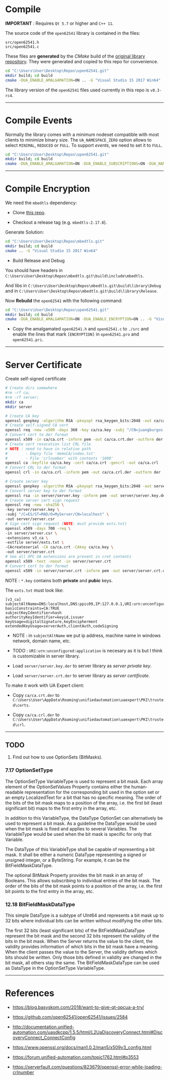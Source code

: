 # Compile

**IMPORTANT** : Requires `Qt 5.7` or higher and `C++ 11`.

The source code of the `open62541` library is contained in the files:

```
src/open62541.h
src/open62541.c
```

These files are **generated** by the *CMake* build of the [original library repository](https://github.com/open62541/open62541). They were generated and copied to this repo for convenience.

```bash
cd "C:\Users\User\Desktop\Repos\open62541.git"
mkdir build; cd build
cmake -DUA_ENABLE_AMALGAMATION=ON .. -G "Visual Studio 15 2017 Win64"
```

The library version of the `open62541` files used currently in this repo is `v0.3-rc4`.

---

# Compile Events

Normally the library comes with a minimum nodeset compatible with most clients to minimize binary size. The `UA_NAMESPACE_ZERO` option allows to select `MINIMAL`, `REDUCED` or `FULL`. To support *events*, we need to set it to `FULL`.

```bash
cd "C:\Users\User\Desktop\Repos\open62541.git"
mkdir build; cd build
cmake -DUA_ENABLE_AMALGAMATION=ON -DUA_ENABLE_SUBSCRIPTIONS=ON -DUA_NAMESPACE_ZERO=FULL -DUA_ENABLE_SUBSCRIPTIONS_EVENTS=ON .. -G "Visual Studio 15 2017 Win64"
```

---

# Compile Encryption

We need the `mbedtls` dependency:

* Clone [this repo](https://github.com/ARMmbed/mbedtls).

* Checkout a release tag (e.g. `mbedtls-2.17.0`).

Generate Solution:

```bash
cd "C:\Users\User\Desktop\Repos\mbedtls.git"
mkdir build; cd build
cmake .. -G "Visual Studio 15 2017 Win64"
```

* Build Release and Debug

You should have headers in `C:\Users\User\Desktop\Repos\mbedtls.git\build\include\mbedtls`.

And libs in `C:\Users\User\Desktop\Repos\mbedtls.git\build\library\Debug` and in `C:\Users\User\Desktop\Repos\mbedtls.git\build\library\Release`.

Now **Rebuild** the `open62541` with the following command:

```bash
cd "C:\Users\User\Desktop\Repos\open62541.git"
mkdir build; cd build
cmake -DUA_ENABLE_AMALGAMATION=ON -DUA_ENABLE_ENCRYPTION=ON .. -G "Visual Studio 15 2017 Win64" -DMBEDTLS_INCLUDE_DIRS="C:\Users\User\Desktop\Repos\mbedtls.git\build\include" -DMBEDTLS_LIBRARY="C:\Users\User\Desktop\Repos\mbedtls.git\build\library\Debug" -DMBEDX509_LIBRARY="C:\Users\User\Desktop\Repos\mbedtls.git\build\library\Debug" -DMBEDCRYPTO_LIBRARY="C:\Users\User\Desktop\Repos\mbedtls.git\build\library\Debug"
```

* Copy the amalgamated `open62541.h` and `open62541.c` to `./src` and enable the lines that mark `[ENCRYPTION]` in `open62541.pro` and `open62541.pri`.

---

# Server Certificate

Create self-signed certificate

```bash
# Create dirs somewhere
#rm -rf ca;
#rm -rf server;
mkdir ca
mkdir server

# Create CA key
openssl genpkey -algorithm RSA -pkeyopt rsa_keygen_bits:2048 -out ca/ca.key
# Create self-signed CA cert
openssl req -new -x509 -days 360 -key ca/ca.key -subj "/CN=juangburgos CA/O=juangburgos Organization" -out ca/ca.crt
# Convert cert to der format
openssl x509 -in ca/ca.crt -inform pem -out ca/ca.crt.der -outform der
# Create cert revocation list CRL file
# NOTE : need to have in relative path
#        - Empty file 'demoCA/index.txt'
#        - File 'crlnumber' with contents '1000'
openssl ca -keyfile ca/ca.key -cert ca/ca.crt -gencrl -out ca/ca.crl
# Convert CRL to der format
openssl crl -in ca/ca.crl -inform pem -out ca/ca.crl.der -outform der

# Create server key
openssl genpkey -algorithm RSA -pkeyopt rsa_keygen_bits:2048 -out server/server.key
# Convert server key to der format
openssl rsa -in server/server.key -inform pem -out server/server.key.der -outform der
# Create server cert sign request
openssl req -new -sha256 \
-key server/server.key \
-subj "/C=ES/ST=MAD/O=MyServer/CN=localhost" \
-out server/server.csr
# Sign cert sign request (NOTE: must provide exts.txt)
openssl x509 -days 700 -req \
-in server/server.csr \
-extensions v3_ca \
-extfile server/exts.txt \
-CAcreateserial -CA ca/ca.crt -CAkey ca/ca.key \
-out server/server.crt
# See all OPC UA extensions are present in cret contents
openssl x509 -text -noout -in server/server.crt
# Convert cert to der format
openssl x509 -in server/server.crt -inform pem -out server/server.crt.der -outform der
```

NOTE : `*.key` contains both **private** and **pubic** keys.

The `exts.txt` must look like:

```
[v3_ca]
subjectAltName=DNS:localhost,DNS:ppic09,IP:127.0.0.1,URI:urn:unconfigured:application
basicConstraints=CA:TRUE
subjectKeyIdentifier=hash
authorityKeyIdentifier=keyid,issuer
keyUsage=digitalSignature,keyEncipherment
extendedKeyUsage=serverAuth,clientAuth,codeSigning
```

* NOTE : in `subjectAltName` we put ip address, machine name in windows network, domain name, etc.

* TODO : `URI:urn:unconfigured:application` is necesary as it is but I think is customizable in server library.

* Load `server/server.key.der` to server library as *server private key*.

* Load `server/server.crt.der` to server library as *server certificate*.

To make it work with UA Expert client:

* Copy `ca/ca.crt.der` to `C:\Users\User\AppData\Roaming\unifiedautomation\uaexpert\PKI\trusted\certs`.

* Copy `ca/ca.crl.der` to `C:\Users\User\AppData\Roaming\unifiedautomation\uaexpert\PKI\trusted\crl`. 

---

## TODO

1. Find out how to use OptionSets (BitMasks).

### 7.17 OptionSetType

The OptionSetType VariableType is used to represent a bit mask. Each array element of the OptionSetValues Property contains either the human-readable representation for the corresponding bit used in the option set or an empty LocalizedText for a bit that has no specific meaning. The order of the bits of the bit mask maps to a position of the array, i.e. the first bit (least significant bit) maps to the first entry in the array, etc.

In addition to this VariableType, the DataType OptionSet can alternatively be used to represent a bit mask. As a guideline the DataType would be used when the bit mask is fixed and applies to several Variables. The VariableType would be used when the bit mask is specific for only that Variable.

The DataType of this VariableType shall be capable of representing a bit mask. It shall be either a numeric DataType representing a signed or unsigned integer, or a ByteString. For example, it can be the BitFieldMaskDataType.

The optional BitMask Property provides the bit mask in an array of Booleans. This allows subscribing to individual entries of the bit mask. The order of the bits of the bit mask points to a position of the array, i.e. the first bit points to the first entry in the array, etc.

### 12.18 BitFieldMaskDataType

This simple DataType is a subtype of UInt64 and represents a bit mask up to 32 bits where individual bits can be written without modifying the other bits.

The first 32 bits (least significant bits) of the BitFieldMaskDataType represent the bit mask and the second 32 bits represent the validity of the bits in the bit mask. When the Server returns the value to the client, the validity provides information of which bits in the bit mask have a meaning. When the client passes the value to the Server, the validity defines which bits should be written. Only those bits defined in validity are changed in the bit mask, all others stay the same. The BitFieldMaskDataType can be used as DataType in the OptionSetType VariableType.


---

# References

* <https://blog.basyskom.com/2018/want-to-give-qt-opcua-a-try/>

* <https://github.com/open62541/open62541/issues/2584>

* <http://documentation.unified-automation.com/uasdkcpp/1.5.5/html/L2UaDiscoveryConnect.html#DiscoveryConnect_ConnectConfig>

* <https://www.openssl.org/docs/man1.0.2/man5/x509v3_config.html>

* <https://forum.unified-automation.com/topic1762.html#p3553>

* <https://serverfault.com/questions/823679/openssl-error-while-loading-crlnumber>